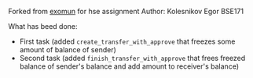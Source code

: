 Forked from [exomun](https://github.com/exonum/exonum) for hse assignment
Author: Kolesnikov Egor BSE171

What has beed done:
- First task (added `create_transfer_with_approve` that freezes some amount of balance of sender)
- Second task (added `finish_transfer_with_approve` that frees freezed balance of sender's balance and add amount to receiver's balance)